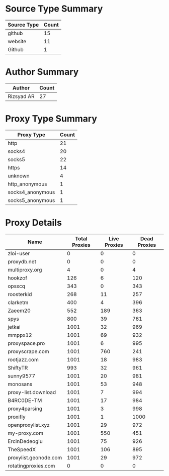 # Source Type Summary

| Source Type | Count |
|-------------|-------|
| github | 15 |
| website | 11 |
| Github | 1 |


# Author Summary

| Author | Count |
|--------|-------|
| Rizsyad AR | 27 |


# Proxy Type Summary

| Proxy Type | Count |
|------------|-------|
| http | 21 |
| socks4 | 20 |
| socks5 | 22 |
| https | 14 |
| unknown | 4 |
| http_anonymous | 1 |
| socks4_anonymous | 1 |
| socks5_anonymous | 1 |


# Proxy Details

| Name | Total Proxies | Live Proxies | Dead Proxies |
|------|---------------|--------------|---------------|
| zloi-user | 0 | 0 | 0 |
| proxydb.net | 0 | 0 | 0 |
| multiproxy.org | 4 | 0 | 4 |
| hookzof | 126 | 6 | 120 |
| opsxcq | 343 | 0 | 343 |
| roosterkid | 268 | 11 | 257 |
| clarketm | 400 | 4 | 396 |
| Zaeem20 | 552 | 189 | 363 |
| spys | 800 | 39 | 761 |
| jetkai | 1001 | 32 | 969 |
| mmppx12 | 1001 | 69 | 932 |
| proxyspace.pro | 1001 | 6 | 995 |
| proxyscrape.com | 1001 | 760 | 241 |
| rootjazz.com | 1001 | 18 | 983 |
| ShiftyTR | 993 | 32 | 961 |
| sunny9577 | 1001 | 20 | 981 |
| monosans | 1001 | 53 | 948 |
| proxy-list.download | 1001 | 7 | 994 |
| B4RC0DE-TM | 1001 | 17 | 984 |
| proxy4parsing | 1001 | 3 | 998 |
| proxifly | 1001 | 1 | 1000 |
| openproxylist.xyz | 1001 | 29 | 972 |
| my-proxy.com | 1001 | 550 | 451 |
| ErcinDedeoglu | 1001 | 75 | 926 |
| TheSpeedX | 1001 | 106 | 895 |
| proxylist.geonode.com | 1001 | 29 | 972 |
| rotatingproxies.com | 0 | 0 | 0 |
